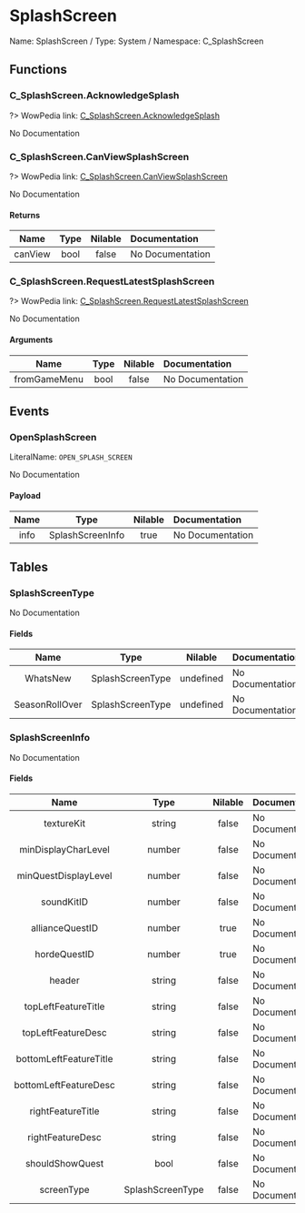 # SplashScreen

Name: SplashScreen / Type: System / Namespace: C_SplashScreen

## Functions

### C_SplashScreen.AcknowledgeSplash
?> WowPedia link: [C_SplashScreen.AcknowledgeSplash](https://wow.gamepedia.com/API_C_SplashScreen.AcknowledgeSplash)

No Documentation

### C_SplashScreen.CanViewSplashScreen
?> WowPedia link: [C_SplashScreen.CanViewSplashScreen](https://wow.gamepedia.com/API_C_SplashScreen.CanViewSplashScreen)

No Documentation

#### Returns
|Name|Type|Nilable|Documentation|
|:---:|:---:|:---:|:---|
|canView|bool|false|No Documentation|
### C_SplashScreen.RequestLatestSplashScreen
?> WowPedia link: [C_SplashScreen.RequestLatestSplashScreen](https://wow.gamepedia.com/API_C_SplashScreen.RequestLatestSplashScreen)

No Documentation

#### Arguments
|Name|Type|Nilable|Documentation|
|:---:|:---:|:---:|:---|
|fromGameMenu|bool|false|No Documentation|
## Events

### OpenSplashScreen
LiteralName: `OPEN_SPLASH_SCREEN`

No Documentation

#### Payload
|Name|Type|Nilable|Documentation|
|:---:|:---:|:---:|:---|
|info|SplashScreenInfo|true|No Documentation|
## Tables

### SplashScreenType

No Documentation

#### Fields
|Name|Type|Nilable|Documentation|
|:---:|:---:|:---:|:---|
|WhatsNew|SplashScreenType|undefined|No Documentation|
|SeasonRollOver|SplashScreenType|undefined|No Documentation|
### SplashScreenInfo

No Documentation

#### Fields
|Name|Type|Nilable|Documentation|
|:---:|:---:|:---:|:---|
|textureKit|string|false|No Documentation|
|minDisplayCharLevel|number|false|No Documentation|
|minQuestDisplayLevel|number|false|No Documentation|
|soundKitID|number|false|No Documentation|
|allianceQuestID|number|true|No Documentation|
|hordeQuestID|number|true|No Documentation|
|header|string|false|No Documentation|
|topLeftFeatureTitle|string|false|No Documentation|
|topLeftFeatureDesc|string|false|No Documentation|
|bottomLeftFeatureTitle|string|false|No Documentation|
|bottomLeftFeatureDesc|string|false|No Documentation|
|rightFeatureTitle|string|false|No Documentation|
|rightFeatureDesc|string|false|No Documentation|
|shouldShowQuest|bool|false|No Documentation|
|screenType|SplashScreenType|false|No Documentation|
